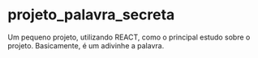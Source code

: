 # projeto_palavra_secreta
Um pequeno projeto, utilizando REACT, como o principal estudo sobre o projeto. Basicamente, é um adivinhe a palavra.
